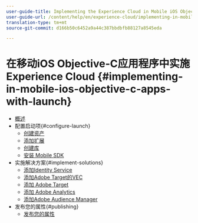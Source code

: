 ```yaml
---
user-guide-title: Implementing the Experience Cloud in Mobile iOS Objective-C Applications
user-guide-url: /content/help/en/experience-cloud/implementing-in-mobile-ios-objective-c-apps-with-launch/index.html
translation-type: tm+mt
source-git-commit: d166b50c6452a9a44c387bbdbfb88127a8545eda

---
```



# 在移动iOS Objective-C应用程序中实施Experience Cloud {#implementing-in-mobile-ios-objective-c-apps-with-launch}

+ [概述](index.md)
+ 配置启动项{#configure-launch}
   + [创建资产](launch-create-a-property.md)
   + [添加扩展](launch-add-extensions.md)
   + [创建库](launch-create-a-library.md)
   + [安装 Mobile SDK](launch-install-the-mobile-sdk.md)
+ 实施解决方案{#implement-solutions}
   + [添加Identity Service](id-service.md)
   + [添加Adobe Target的VEC](target-vec.md)
   + [添加 Adobe Target](target.md)
   + [添加 Adobe Analytics](analytics.md)
   + [添加Adobe Audience Manager](audience-manager.md)
+ 发布您的属性{#publishing}
   + [发布您的属性](publish.md)
